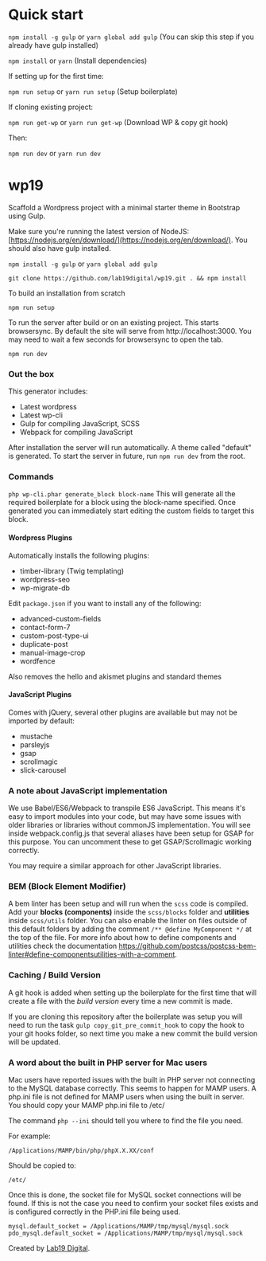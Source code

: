 # Quick start

`npm install -g gulp` or `yarn global add gulp` (You can skip this step if you already have gulp installed)

`npm install` or `yarn` (Install dependencies)

If setting up for the first time:

`npm run setup` or `yarn run setup` (Setup boilerplate)

If cloning existing project:

`npm run get-wp` or `yarn run get-wp` (Download WP & copy git hook)

Then:

`npm run dev` or `yarn run dev`

# wp19

Scaffold a Wordpress project with a minimal starter theme in Bootstrap using Gulp.

Make sure you're running the latest version of NodeJS: [https://nodejs.org/en/download/](https://nodejs.org/en/download/). You should also have gulp installed.

  `npm install -g gulp` or `yarn global add gulp`
  
  `git clone https://github.com/lab19digital/wp19.git . && npm install`

To build an installation from scratch

  `npm run setup`

To run the server after build or on an existing project. This starts browsersync. By default the site will serve from http://localhost:3000. You may need to wait a few seconds for browsersync to open the tab.

  `npm run dev`

### Out the box

This generator includes:

* Latest wordpress
* Latest wp-cli
* Gulp for compiling JavaScript, SCSS
* Webpack for compiling JavaScript

After installation the server will run automatically. A theme called "default" is generated. To start the server in future, run `npm run dev` from the root.

### Commands
  `php wp-cli.phar generate_block block-name`
This will generate all the required boilerplate for a block using the block-name specified. Once generated you can immediately start editing the custom fields to target this block. 


#### Wordpress Plugins

Automatically installs the following plugins:

* timber-library (Twig templating)
* wordpress-seo
* wp-migrate-db

Edit `package.json` if you want to install any of the following:

* advanced-custom-fields
* contact-form-7
* custom-post-type-ui
* duplicate-post
* manual-image-crop
* wordfence

Also removes the hello and akismet plugins and standard themes

#### JavaScript Plugins

Comes with jQuery, several other plugins are available but may not be imported by default:
- mustache
- parsleyjs
- gsap
- scrollmagic
- slick-carousel

### A note about JavaScript implementation

We use Babel/ES6/Webpack to transpile ES6 JavaScript. This means it's easy to import modules
into your code, but may have some issues with older libraries or libraries without commonJS
implementation. You will see inside webpack.config.js that several aliases have been setup
for GSAP for this purpose. You can uncomment these to get GSAP/Scrollmagic working correctly.

You may require a similar approach for other JavaScript libraries.

### BEM (Block Element Modifier)

A bem linter has been setup and will run when the `scss` code is compiled. Add your **blocks (components)** inside the `scss/blocks` folder and **utilities** inside `scss/utils` folder. You can also enable the linter on files outside of this default folders by adding the comment `/** @define MyComponent */` at the top of the file. For more info about how to define components and utilities check the documentation https://github.com/postcss/postcss-bem-linter#define-componentsutilities-with-a-comment.

### Caching / Build Version

A git hook is added when setting up the boilerplate for the first time that will create a file with the _build version_ every time a new commit is made.

If you are cloning this repository after the boilerplate was setup you will need to run the task `gulp copy_git_pre_commit_hook` to copy the hook to your git hooks folder, so next time you make a new commit the build version will be updated.

### A word about the built in PHP server for Mac users

Mac users have reported issues with the built in PHP server not connecting to the MySQL database correctly.
This seems to happen for MAMP users. A php.ini file is not defined for MAMP users when using the built
in server. You should copy your MAMP php.ini file to /etc/

The command `php --ini` should tell you where to find the file you need.

For example:

  `/Applications/MAMP/bin/php/phpX.X.XX/conf`

Should be copied to:

  `/etc/`

Once this is done, the socket file for MySQL socket connections will be found. If this is not the case
you need to confirm your socket files exists and is configured correctly in the PHP.ini file being used.

  `mysql.default_socket = /Applications/MAMP/tmp/mysql/mysql.sock`
  `pdo_mysql.default_socket = /Applications/MAMP/tmp/mysql/mysql.sock`

Created by <a href="https://lab19.dev/" target="_blank">Lab19 Digital</a>.
